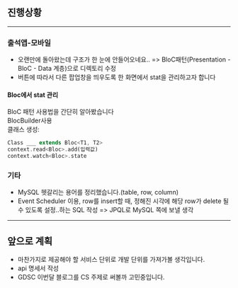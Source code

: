 ## 진행상황
---
### 출석앱-모바일
- 오랜만에 돌아왔는데 구조가 한 눈에 안들어오네요.. => BloC패턴(Presentation - BloC - Data 계층)으로 디렉토리 수정
- 버튼에 따라서 다른 팝업창을 띄우도록 한 화면에서 stat을 관리하고자 합니다

#### Bloc에서 stat 관리
BloC 패턴 사용법을 간단히 알아봤습니다  
BlocBuilder사용  
클래스 생성: 
``` Dart
Class ___ extends Bloc<T1, T2>  
context.read<Bloc>.add(입력값)  
context.watch<Bloc>.state  
```

### 기타
- MySQL 헷갈리는 용어를 정리했습니다.(table, row, column)  
- Event Scheduler 이용, row를 insert할 때, 정해진 시각에 해당 row가 delete 될 수 있도록 설정..하는 SQL 작성 => JPQL로 MySQL 쪽에 보낼 생각  

---
## 앞으로 계획
- 마찬가지로 제공해야 할 서비스 단위로 개발 단위를 가져가볼 생각입니다.
- api 명세서 작성
- GDSC 이번달 블로그를 CS 주제로 써볼까 고민중입니다.
